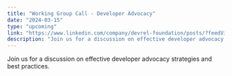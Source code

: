 ```yaml
---
title: "Working Group Call - Developer Advocacy"
date: "2024-03-15"
type: "upcoming"
link: "https://www.linkedin.com/company/devrel-foundation/posts/?feedView=all"
description: "Join us for a discussion on effective developer advocacy strategies and best practices."
---
```


Join us for a discussion on effective developer advocacy strategies and best practices. 